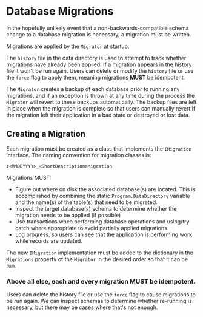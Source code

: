# Database Migrations

In the hopefully unlikely event that a non-backwards-compatible schema change to a database migration is necessary, a migration must be written.

Migrations are applied by the `Migrator` at startup.

The `history` file in the data directory is used to attempt to track whether migrations have already been applied.  If a migration appears in the history file it won't be run again.  Users can delete or modify the `history` file or use the `force` flag to apply them, meaning migrations **MUST** be idempotent.

The `Migrator` creates a backup of each database prior to running any migrations, and if an exception is thrown at any time during the process the `Migrator` will revert to these backups automatically.  The backup files are left in place when the migration is complete so that users can manually revert if the migration left their application in a bad state or destroyed or lost data.

## Creating a Migration

Each migration must be created as a class that implements the `IMigration` interface.  The naming convention for migration classes is:

```
z<MMDDYYYY>_<ShortDescription>Migration
```

Migrations MUST:

* Figure out where on disk the associated database(s) are located. This is accomplished by combining the static `Program.DataDirectory` variable
and the name(s) of the table(s) that need to be migrated.
* Inspect the target database(s) schema to determine whether the migration needs to be applied (if possible)
* Use transactions when performing database operations and using/try catch where appropriate to avoid partially applied migrations.
* Log progress, so users can see that the application is performing work while records are updated.

The new `IMigration` implementation must be added to the dictionary in the `Migrations` property of the `Migrator` in the desired order so that it can be run.

### Above all else, each and every migration **MUST** be idempotent.

Users can delete the history file or use the `force` flag to cause migrations to be run again.  We can inspect schemas to determine whether re-running is necessary, but there may be cases where that's not enough.